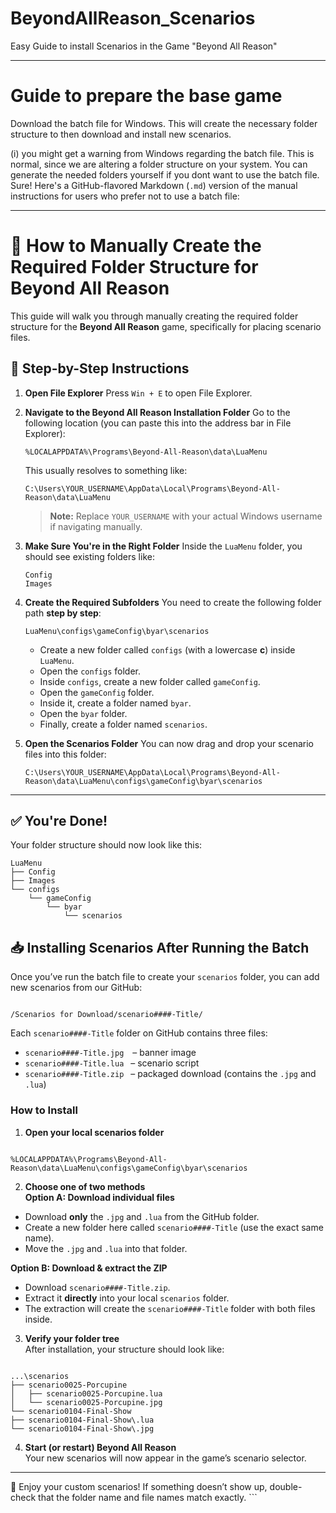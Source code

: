 # BeyondAllReason_Scenarios
Easy Guide to install Scenarios in the Game "Beyond All Reason"

---

# Guide to prepare the base game
Download the batch file for Windows. This will create the necessary folder structure to then download and install new scenarios.

(i) you might get a warning from Windows regarding the batch file. This is normal, since we are altering a folder structure on your system. You can generate the needed folders yourself if you dont want to use the batch file.
Sure! Here's a GitHub-flavored Markdown (`.md`) version of the manual instructions for users who prefer not to use a batch file:

---

# 📁 How to Manually Create the Required Folder Structure for Beyond All Reason

This guide will walk you through manually creating the required folder structure for the **Beyond All Reason** game, specifically for placing scenario files.

## 🧭 Step-by-Step Instructions

1. **Open File Explorer**
   Press `Win + E` to open File Explorer.

2. **Navigate to the Beyond All Reason Installation Folder**
   Go to the following location (you can paste this into the address bar in File Explorer):

   ```
   %LOCALAPPDATA%\Programs\Beyond-All-Reason\data\LuaMenu
   ```

   This usually resolves to something like:

   ```
   C:\Users\YOUR_USERNAME\AppData\Local\Programs\Beyond-All-Reason\data\LuaMenu
   ```

   > **Note:** Replace `YOUR_USERNAME` with your actual Windows username if navigating manually.

3. **Make Sure You're in the Right Folder**
   Inside the `LuaMenu` folder, you should see existing folders like:

   ```
   Config
   Images
   ```

4. **Create the Required Subfolders**
   You need to create the following folder path **step by step**:

   ```
   LuaMenu\configs\gameConfig\byar\scenarios
   ```

   * Create a new folder called `configs` (with a lowercase **c**) inside `LuaMenu`.
   * Open the `configs` folder.
   * Inside `configs`, create a new folder called `gameConfig`.
   * Open the `gameConfig` folder.
   * Inside it, create a folder named `byar`.
   * Open the `byar` folder.
   * Finally, create a folder named `scenarios`.

5. **Open the Scenarios Folder**
   You can now drag and drop your scenario files into this folder:

   ```
   C:\Users\YOUR_USERNAME\AppData\Local\Programs\Beyond-All-Reason\data\LuaMenu\configs\gameConfig\byar\scenarios
   ```

---

## ✅ You're Done!

Your folder structure should now look like this:

```
LuaMenu
├── Config
├── Images
└── configs
    └── gameConfig
        └── byar
            └── scenarios
```


## 📥 Installing Scenarios After Running the Batch

Once you’ve run the batch file to create your `scenarios` folder, you can add new scenarios from our GitHub:

```

/Scenarios for Download/scenario####-Title/

```

Each `scenario####-Title` folder on GitHub contains three files:

- `scenario####-Title.jpg`  – banner image  
- `scenario####-Title.lua`  – scenario script  
- `scenario####-Title.zip`  – packaged download (contains the `.jpg` and `.lua`)

### How to Install

1. **Open your local scenarios folder**  
```

%LOCALAPPDATA%\Programs\Beyond-All-Reason\data\LuaMenu\configs\gameConfig\byar\scenarios

```

2. **Choose one of two methods**  
**Option A: Download individual files**  
- Download **only** the `.jpg` and `.lua` from the GitHub folder.  
- Create a new folder here called `scenario####-Title` (use the exact same name).  
- Move the `.jpg` and `.lua` into that folder.

**Option B: Download & extract the ZIP**  
- Download `scenario####-Title.zip`.  
- Extract it **directly** into your local `scenarios` folder.  
- The extraction will create the `scenario####-Title` folder with both files inside.

3. **Verify your folder tree**  
After installation, your structure should look like:

```

...\scenarios
├── scenario0025-Porcupine
│   ├── scenario0025-Porcupine.lua
│   └── scenario0025-Porcupine.jpg
└── scenario0104-Final-Show
├── scenario0104-Final-Show\.lua
└── scenario0104-Final-Show\.jpg

````

4. **Start (or restart) Beyond All Reason**  
Your new scenarios will now appear in the game’s scenario selector.

---

🎉 Enjoy your custom scenarios! If something doesn’t show up, double-check that the folder name and file names match exactly. ```
````


